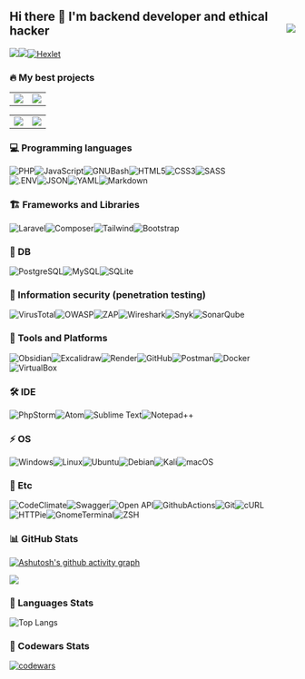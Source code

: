<!-- <img src='https://kartinki.pics/uploads/posts/2021-07/1625506910_18-kartinkin-com-p-fon-dlya-programmista-krasivie-foni-20.jpg' alt='greeting image'> -->

## Hi there 👋 I'm backend developer and ethical hacker <img align="right" src="https://komarev.com/ghpvc/?username=NikolaiProgramist&style=for-the-badge">

<a href="https://t.me/Nikolai_PRO_1"><img src="https://img.shields.io/badge/Telegram-26A5E4.svg?style=for-the-badge&logo=Telegram&logoColor=white"></a><a href="mailto:nikluk2005@mail.ru"><img src="https://img.shields.io/badge/Mail.Ru-005FF9.svg?style=for-the-badge&logo=maildotru&logoColor=white"></a><a href='https://ru.hexlet.io/u/nikolai_pro_1' target="_blank"><img alt='Hexlet' src='https://img.shields.io/badge/Hexlet_profile-100000?style=for-the-badge&logo=Hexlet&logoColor=000000&labelColor=FFFFFF&color=FFFFFF'/></a>

### 🔥 My best projects

<table>
  <tr>
    <td>
      <a href="https://github.com/NikolaiProgramist/Differ">
        <img src="https://github-readme-stats.vercel.app/api/pin/?username=NikolaiProgramist&repo=Differ&theme=tokyonight">
      </a>
    </td>
    <td>
      <a href="https://github.com/NikolaiProgramist/Page-Analyzer">
        <img src="https://github-readme-stats.vercel.app/api/pin/?username=NikolaiProgramist&repo=Page-Analyzer&theme=tokyonight">
      </a>
    </td>
  </tr>
</table>

<table>
  <tr>
    <td>
      <a href="https://github.com/NikolaiProgramist/Brain-Games">
        <img src="https://github-readme-stats.vercel.app/api/pin/?username=NikolaiProgramist&repo=Brain-Games&theme=tokyonight">
      </a>
    </td>
    <td>
      <a href="https://github.com/Hexlet/ru-test-assignments">
        <img src="https://github-readme-stats.vercel.app/api/pin/?username=Hexlet&repo=ru-test-assignments&theme=tokyonight">
      </a>
    </td>
  </tr>
</table>

### 💻 Programming languages

![PHP](https://img.shields.io/badge/PHP-777BB4.svg?style=for-the-badge&logo=PHP&logoColor=white)![JavaScript](https://img.shields.io/badge/JavaScript-F7DF1E.svg?style=for-the-badge&logo=JavaScript&logoColor=black)![GNUBash](https://img.shields.io/badge/GNU%20Bash-4EAA25.svg?style=for-the-badge&logo=GNU-Bash&logoColor=white)![HTML5](https://img.shields.io/badge/HTML5-E34F26.svg?style=for-the-badge&logo=HTML5&logoColor=white)![CSS3](https://img.shields.io/badge/CSS3-1572B6.svg?style=for-the-badge&logo=CSS3&logoColor=white)![SASS](https://img.shields.io/badge/Sass-CC6699.svg?style=for-the-badge&logo=Sass&logoColor=white)<br>![.ENV](https://img.shields.io/badge/.ENV-ECD53F.svg?style=for-the-badge&logo=dotenv&logoColor=black)![JSON](https://img.shields.io/badge/JSON-000000.svg?style=for-the-badge&logo=JSON&logoColor=white)![YAML](https://img.shields.io/badge/YAML-CB171E.svg?style=for-the-badge&logo=YAML&logoColor=white)![Markdown](https://img.shields.io/badge/Markdown-000000.svg?style=for-the-badge&logo=Markdown&logoColor=white)

### 🏗️ Frameworks and Libraries

![Laravel](https://img.shields.io/badge/Laravel-FF2D20.svg?style=for-the-badge&logo=Laravel&logoColor=white)<img alt='Composer' src='https://img.shields.io/badge/Composer-100000?style=for-the-badge&logo=Composer&logoColor=FFFFFF&labelColor=FF931F&color=FF931F'/></a>![Tailwind](https://img.shields.io/badge/Tailwind%20CSS-06B6D4.svg?style=for-the-badge&logo=Tailwind-CSS&logoColor=white)![Bootstrap](https://img.shields.io/badge/Bootstrap-7952B3.svg?style=for-the-badge&logo=Bootstrap&logoColor=white)

### 💾 DB

![PostgreSQL](https://img.shields.io/badge/PostgreSQL-4169E1.svg?style=for-the-badge&logo=PostgreSQL&logoColor=white)![MySQL](https://img.shields.io/badge/MySQL-4479A1.svg?style=for-the-badge&logo=MySQL&logoColor=white)![SQLite](https://img.shields.io/badge/SQLite-003B57.svg?style=for-the-badge&logo=SQLite&logoColor=white)

### 🎯 Information security (penetration testing)

![VirusTotal](https://img.shields.io/badge/VirusTotal-394EFF.svg?style=for-the-badge&logo=VirusTotal&logoColor=white)![OWASP](https://img.shields.io/badge/OWASP-000000.svg?style=for-the-badge&logo=OWASP&logoColor=white)![ZAP](https://img.shields.io/badge/ZAP-00549E.svg?style=for-the-badge&logo=ZAP&logoColor=white)![Wireshark](https://img.shields.io/badge/Wireshark-1679A7.svg?style=for-the-badge&logo=Wireshark&logoColor=white)![Snyk](https://img.shields.io/badge/Snyk-4C4A73.svg?style=for-the-badge&logo=Snyk&logoColor=white)![[SonarQube](https://img.shields.io/badge/Sonarqube-5190cf?style=for-the-badge&logo=sonarqube&logoColor=white)](https://img.shields.io/badge/SonarQube-4E9BCD.svg?style=for-the-badge&logo=SonarQube&logoColor=white)

<!-- ![HTML5](https://img.shields.io/badge/-HTML5-2C1F2D?style=for-the-badge&logo=HTML5)![CSS3](https://img.shields.io/badge/-CSS3-2C1F2D?style=for-the-badge&logo=CSS3)![SASS](https://img.shields.io/badge/-SASS-2C1F2D?style=for-the-badge&logo=SASS)![JavaScript](https://img.shields.io/badge/-JavaScript-2C1F2D?style=for-the-badge&logo=JavaScript)![PHP](https://img.shields.io/badge/-PHP-2C1F2D?style=for-the-badge&logo=PHP)![Git](https://img.shields.io/badge/-Git-2C1F2D?style=for-the-badge&logo=Git)![MySql](https://img.shields.io/badge/-MySql-2C1F2D?style=for-the-badge&logo=MySql)![SonarQube](https://img.shields.io/badge/Sonarqube-5190cf?style=for-the-badge&logo=sonarqube&logoColor=white) -->

### 🧩 Tools and Platforms

![Obsidian](https://img.shields.io/badge/Obsidian-7C3AED.svg?style=for-the-badge&logo=Obsidian&logoColor=white)![Excalidraw](https://img.shields.io/badge/Excalidraw-6965DB.svg?style=for-the-badge&logo=Excalidraw&logoColor=white)![Render](https://img.shields.io/badge/Render-000000.svg?style=for-the-badge&logo=Render&logoColor=white)![GitHub](https://img.shields.io/badge/GitHub-181717.svg?style=for-the-badge&logo=GitHub&logoColor=white)![Postman](https://img.shields.io/badge/Postman-FF6C37.svg?style=for-the-badge&logo=Postman&logoColor=white)![Docker](https://img.shields.io/badge/Docker-2496ED.svg?style=for-the-badge&logo=Docker&logoColor=white)![VirtualBox](https://img.shields.io/badge/VirtualBox-183A61.svg?style=for-the-badge&logo=VirtualBox&logoColor=white)

### 🛠️ IDE

![[PhpStorm](http://img.shields.io/badge/-PHPStorm-181717?style=for-the-badge&logo=phpstorm&logoColor=white)](https://img.shields.io/badge/PhpStorm-000000.svg?style=for-the-badge&logo=PhpStorm&logoColor=white)![Atom](https://img.shields.io/badge/Atom-%2366595C.svg?style=for-the-badge&logo=atom&logoColor=white)![[Sublime Text](https://img.shields.io/badge/sublime_text-%23575757.svg?style=for-the-badge&logo=sublime-text&logoColor=important)](https://img.shields.io/badge/Sublime%20Text-FF9800.svg?style=for-the-badge&logo=Sublime-Text&logoColor=white)![Notepad++](https://img.shields.io/badge/Notepad++-90E59A.svg?style=for-the-badge&logo=Notepad++&logoColor=black)

### ⚡ OS

![Windows](https://img.shields.io/badge/Windows-0078D6?style=for-the-badge&logo=windows&logoColor=white)![Linux](https://img.shields.io/badge/Linux-FCC624.svg?style=for-the-badge&logo=Linux&logoColor=black)![Ubuntu](https://img.shields.io/badge/Ubuntu-E95420?style=for-the-badge&logo=ubuntu&logoColor=white)![Debian](https://img.shields.io/badge/Debian-D70A53?style=for-the-badge&logo=debian&logoColor=white)![Kali](https://img.shields.io/badge/Kali-268BEE?style=for-the-badge&logo=kalilinux&logoColor=white)![macOS](https://img.shields.io/badge/mac%20os-000000?style=for-the-badge&logo=macos&logoColor=F0F0F0)

### 🔎 Etc

![CodeClimate](https://img.shields.io/badge/Code%20Climate-000000.svg?style=for-the-badge&logo=Code-Climate&logoColor=white)![Swagger](https://img.shields.io/badge/Swagger-85EA2D.svg?style=for-the-badge&logo=Swagger&logoColor=black)![Open API](https://img.shields.io/badge/OpenAPI%20Initiative-6BA539.svg?style=for-the-badge&logo=OpenAPI-Initiative&logoColor=white)![GithubActions](https://img.shields.io/badge/GitHub%20Actions-2088FF.svg?style=for-the-badge&logo=GitHub-Actions&logoColor=white)![[Git](https://img.shields.io/badge/-Git-2C1F2D?style=for-the-badge&logo=Git)](https://img.shields.io/badge/Git-F05032.svg?style=for-the-badge&logo=Git&logoColor=white)![cURL](https://img.shields.io/badge/curl-073551.svg?style=for-the-badge&logo=curl&logoColor=white)![HTTPie](https://img.shields.io/badge/HTTPie-73DC8C.svg?style=for-the-badge&logo=HTTPie&logoColor=black)![GnomeTerminal](https://img.shields.io/badge/GNOME%20Terminal-241F31.svg?style=for-the-badge&logo=GNOME-Terminal&logoColor=white)![ZSH](https://img.shields.io/badge/Zsh-F15A24.svg?style=for-the-badge&logo=Zsh&logoColor=white)

### 📊 GitHub Stats

[![Ashutosh's github activity graph](https://github-readme-activity-graph.vercel.app/graph?username=NikolaiProgramist&theme=tokyo-night)](https://github.com/NikolaiProgramist/github-readme-activity-graph)

<a href="https://github-readme-stats.vercel.app/api?username=NikolaiProgramist&show_icons=true&theme=tokyonight">
  <img src="https://github-readme-stats.vercel.app/api?username=NikolaiProgramist&show_icons=true&theme=tokyonight">
</a>

### 🔎 Languages Stats

![Top Langs](https://github-readme-stats.vercel.app/api/top-langs/?username=NikolaiProgramist&layout=compact&theme=tokyonight
)

### 📑 Codewars Stats

[![codewars](https://www.codewars.com/users/Nikolai_PRO_1/badges/large)](https://www.codewars.com/users/Nikolai_PRO_1)
